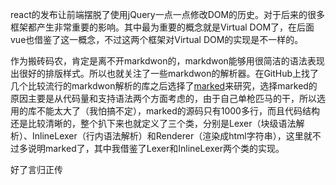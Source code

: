 react的发布让前端摆脱了使用jQuery一点一点修改DOM的历史。对于后来的很多框架都产生非常重要的影响。其中最为重要的概念就是Virtual DOM了，在后面vue也借鉴了这一概念，不过这两个框架对Virtual DOM的实现是不一样的。

作为搬砖码农，肯定是离不开markdwon的，markdwon能够用很简洁的语法表现出很好的排版样式。所以也就关注了一些markdwon的解析器。在GitHub上找了几个比较流行的markdwon解析的库之后选择了[marked](https://github.com/chjj/marked)来研究，选择marked的原因主要是从代码量和支持语法两个方面考虑的，由于自己单枪匹马的干，所以选用的库不能太大了（我怕搞不定），marked的源码只有1000多行，而且代码结构还是比较清晰的，整个扒下来也就定义了三个类，分别是Lexer（块级语法解析）、InlineLexer（行内语法解析）和Renderer（渲染成html字符串），这里就不过多说明marked了，其中我借鉴了Lexer和InlineLexer两个类的实现。

好了言归正传

